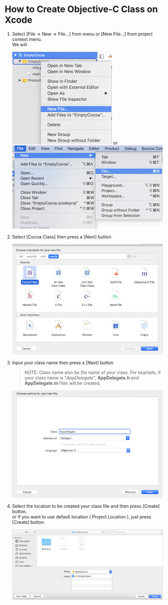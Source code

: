 # How to Create Objective-C Class on Xcode

1. Select [File -> New -> File...] from menu or [New File...] from project context menu.   
   We will 

   ![](img/via_context_menu.png) or ![](img/via_main_menu.png)

1. Select [Cocoa Class] then press a \[Next] button
   
   ![](img/select_cocoa_class.png)

1. Input your class name then press a \[Next] button

   > NOTE: Class name also be file name of your class. For example, if your class name is "*AppDelegate*", **AppDelegate.h** and **AppDelegate.m** files will be created. 

   ![](img/input_class_name.png)

1. Select the location to be created your class file and then press \[Create] button.   
   or If you want to use default location ( Project Location ), just press \[Create] button.

   ![](img/select_create_location.png)
